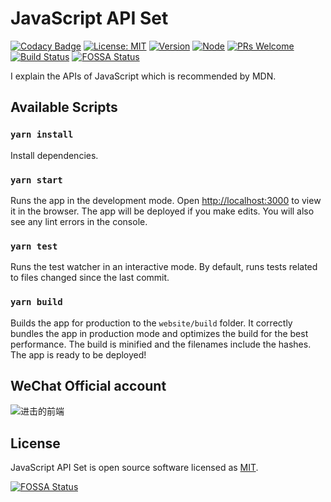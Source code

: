 # JavaScript API Set

[![Codacy Badge](https://api.codacy.com/project/badge/Grade/656ce5e5b0894f968bc2f98499f239a3)](https://app.codacy.com/app/YanceyOfficial/JavaScript-API-Set?utm_source=github.com&utm_medium=referral&utm_content=YanceyOfficial/JavaScript-API-Set&utm_campaign=Badge_Grade_Dashboard)
[![License: MIT](https://img.shields.io/badge/License-MIT-green.svg)](https://opensource.org/licenses/MIT)
[![Version](https://img.shields.io/badge/version-0.0.1-blue.svg)](https://github.com/YanceyOfficial/JavaScript-API-Set)
[![Node](https://img.shields.io/badge/node-%3E%3D8.0.0-green.svg)](https://github.com/YanceyOfficial/JavaScript-API-Set)
[![PRs Welcome](https://img.shields.io/badge/PRs-welcome-green.svg)](https://github.com/YanceyOfficial/JavaScript-API-Set/pulls)
[![Build Status](https://travis-ci.org/YanceyOfficial/javascript-apis.svg?branch=master)](https://travis-ci.org/YanceyOfficial/javascript-apis)
[![FOSSA Status](https://app.fossa.io/api/projects/git%2Bgithub.com%2FYanceyOfficial%2Fjavascript-apis.svg?type=shield)](https://app.fossa.io/projects/git%2Bgithub.com%2FYanceyOfficial%2Fjavascript-apis?ref=badge_shield)

I explain the APIs of JavaScript which is recommended by MDN.

## Available Scripts

### `yarn install`

Install dependencies.

### `yarn start`

Runs the app in the development mode. Open [http://localhost:3000](http://localhost:3000) to view it in the browser. The app will be deployed if you make edits. You will also see any lint errors in the console.

### `yarn test`

Runs the test watcher in an interactive mode. By default, runs tests related to files changed since the last commit.

### `yarn build`

Builds the app for production to the `website/build` folder. It correctly bundles the app in production mode and optimizes the build for the best performance. The build is minified and the filenames include the hashes. The app is ready to be deployed!

## WeChat Official account

![进击的前端](https://camo.githubusercontent.com/fcaf0826a063e724d7038ae5dd7bb8ad57d71f32/68747470733a2f2f757365722d676f6c642d63646e2e786974752e696f2f323031392f342f32312f313661336538393634643433343836633f773d33343426683d33343426663d6a70656726733d38313735)

## License

JavaScript API Set is open source software licensed as [MIT](https://opensource.org/licenses/MIT).

[![FOSSA Status](https://app.fossa.io/api/projects/git%2Bgithub.com%2FYanceyOfficial%2Fjavascript-apis.svg?type=large)](https://app.fossa.io/projects/git%2Bgithub.com%2FYanceyOfficial%2Fjavascript-apis?ref=badge_large)
